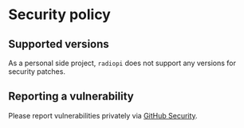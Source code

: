 # Security policy

## Supported versions

As a personal side project, `radiopi` does not support any versions for security patches.


## Reporting a vulnerability

Please report vulnerabilities privately via [GitHub Security](https://github.com/etianen/logot/security).
